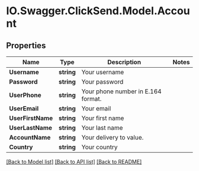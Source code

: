 # IO.Swagger.ClickSend.Model.Account
## Properties

Name | Type | Description | Notes
------------ | ------------- | ------------- | -------------
**Username** | **string** | Your username | 
**Password** | **string** | Your password | 
**UserPhone** | **string** | Your phone number in E.164 format. | 
**UserEmail** | **string** | Your email | 
**UserFirstName** | **string** | Your first name | 
**UserLastName** | **string** | Your last name | 
**AccountName** | **string** | Your delivery to value. | 
**Country** | **string** | Your country | 

[[Back to Model list]](../README.md#documentation-for-models) [[Back to API list]](../README.md#documentation-for-api-endpoints) [[Back to README]](../README.md)

